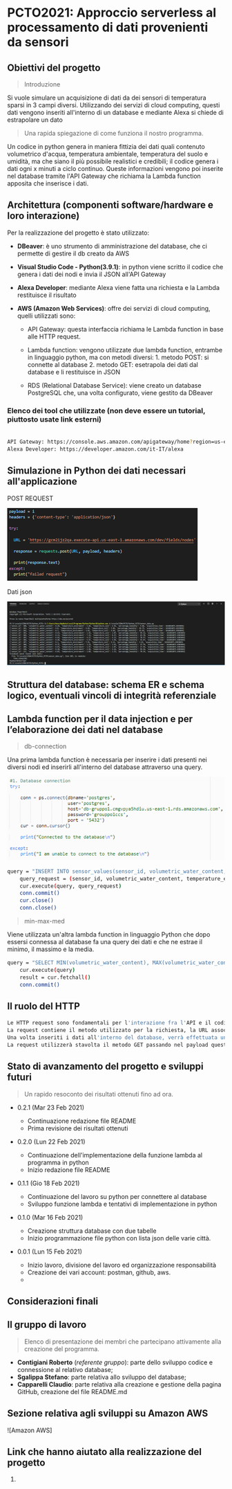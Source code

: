 # PCTO2021: Approccio serverless al processamento di dati provenienti da sensori 

## Obiettivi del progetto
> Introduzione


Si vuole simulare un acquisizione di dati da dei sensori di temperatura sparsi in 3 campi diversi.
Utilizzando dei servizi di cloud computing, questi dati vengono inseriti all'interno di un database e mediante Alexa si chiede di estrapolare un dato 


> Una rapida spiegazione di come funziona il nostro programma.


Un codice in python genera in maniera fittizia dei dati quali contenuto volumetrico d'acqua, 
temperatura ambientale, temperatura del suolo e umidità, ma che siano il più possibile realistici e credibili; 
il codice genera i dati ogni x minuti a ciclo continuo.
Queste informazioni vengono poi inserite nel database tramite l'API Gateway 
che richiama la Lambda function apposita che inserisce i dati. 


## Architettura (componenti software/hardware e loro interazione)

Per la realizzazione del progetto è stato utilizzato:
- **DBeaver**: è uno strumento di amministrazione del database, che ci permette di gestire il db creato da AWS
- **Visual Studio Code - Python(3.9.1)**: in python viene scritto il codice che genera i dati dei nodi e invia il JSON all'API Gateway
- **Alexa Developer**: mediante Alexa viene fatta una richiesta e la Lambda restituisce il risultato
- **AWS (Amazon Web Services)**: offre dei servizi di cloud computing, quelli utilizzati sono:

  - API Gateway: questa interfaccia richiama le Lambda function in base alle HTTP request.

  - Lambda function:    vengono utilizzate due lambda function, entrambe in linguaggio python, ma con metodi diversi:
        1. metodo POST: si connette al database
        2. metodo GET:  esetrapola dei dati dal database e li restituisce in JSON

  - RDS (Relational Database Service): viene creato un database PostgreSQL che, una volta configurato, viene gestito da DBeaver 




### Elenco dei tool che utilizzate (non deve essere un tutorial, piuttosto usate link esterni)
```sh

API Gateway: https://console.aws.amazon.com/apigateway/home?region=us-east-1#/apis/gcm2ijz2qa/resources/uil15qngw1
Alexa Developer: https://developer.amazon.com/it-IT/alexa

```

## Simulazione in Python dei dati necessari all'applicazione

POST REQUEST

![](images/postrequest.PNG)

Dati json

![](images/1st_json.PNG)

## Struttura del database: schema ER e schema logico, eventuali vincoli di integrità referenziale
## Lambda function per il data injection e per l’elaborazione dei dati nel database

> db-connection

Una prima lambda function è necessaria per inserire i dati presenti nei diversi nodi ed inserirli all'interno del database attraverso una query.

![](images/dbconnection.PNG)
```sh
query = "INSERT INTO sensor_values(sensor_id, volumetric_water_content, temperature_enviroment, temperature_soil, percentage_humidity, acquisition_time) VALUES (%s, %s, %s, %s, %s, %s);"
    query_request = (sensor_id, volumetric_water_content, temperature_enviroment, temperature_soil, percentage_humidity, acquisition_time)
    cur.execute(query, query_request)
    conn.commit()
    cur.close()
    conn.close()
```
> min-max-med

Viene utilizzata un'altra lambda function in linguaggio Python che dopo essersi connessa al database fa una query dei dati e che ne estrae il minimo, il massimo e la media.
```sh
query = "SELECT MIN(volumetric_water_content), MAX(volumetric_water_content), AVG(volumetric_water_content) FROM sensor_values INNER JOIN sensor_data ON sensor_values.sensor_id = sensor_data.sensor_id WHERE sensor_data.field = "+ str(field) +" AND sensor_values.acquisition_time BETWEEN "+ str(minutes) +" AND " + str(time_now) +" ;"
    cur.execute(query)
    result = cur.fetchall()
    conn.commit()
```
## Il ruolo del HTTP
```sh
Le HTTP request sono fondamentali per l'interazione fra l'API e il codice.
La request contiene il metodo utilizzato per la richiesta, la URL associata e l'header e il payload; la prima request utilizza il metodo POST per inviare il JSON contenente i dati dei nodi, all'API perciò il payload dovrà contenere la struttura del JSON che dovrà essere compilata dalla lambda function.
Una volta inseriti i dati all'interno del database, verrà effettuata un'altra richiesta da Alexa che richiederà il minimo, il massimo o la media di un dato in base a due parametri (slot), "field" e "n minuti".
La request utilizzerà stavolta il metodo GET passando nel payload questi due parametri e la lambda function risponderà restituendo il JSON con tutte le statistiche di quel dato.

```

## Stato di avanzamento del progetto e sviluppi futuri
> Un rapido resoconto dei risultati ottenuti fino ad ora.


* 0.2.1 (Mar 23 Feb 2021)
    * Continuazione redazione file README
    * Prima revisione dei risultati ottenuti
    
* 0.2.0 (Lun 22 Feb 2021)
    * Continuazione dell'implementazione della funzione lambda al programma in python
    * Inizio redazione file README
    
* 0.1.1 (Gio 18 Feb 2021)
    * Continuazione del lavoro su python per connettere al database
    * Sviluppo funzione lambda e tentativi di implementazione in python
    
* 0.1.0 (Mar 16 Feb 2021)
    * Creazione struttura database con due tabelle
    * Inizio programmazione file python con lista json delle varie città.
    
* 0.0.1 (Lun 15 Feb 2021)
    * Inizio lavoro, divisione del lavoro ed organizzazione responsabilità
    * Creazione dei vari account: postman, github, aws.
    * 
## Considerazioni finali

## Il gruppo di lavoro
> Elenco di presentazione dei membri che partecipano attivamente alla creazione del programma.


- **Contigiani Roberto** (_referente gruppo_): parte dello sviluppo codice e connessione al relativo database;
- **Sgalippa Stefano**: parte relativa allo sviluppo del database;
- **Capparelli Claudio**: parte relativa alla creazione e gestione della pagina GitHub, creazione del file README.md



## Sezione relativa agli sviluppi su Amazon AWS

![Amazon AWS]


## Link che hanno aiutato alla realizzazione del progetto

1. 
